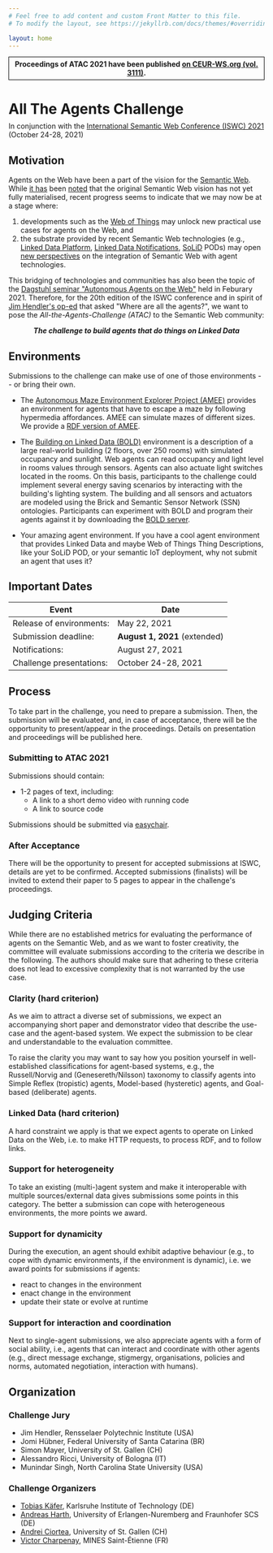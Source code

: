 ```yaml
---
# Feel free to add content and custom Front Matter to this file.
# To modify the layout, see https://jekyllrb.com/docs/themes/#overriding-theme-defaults

layout: home
---
```

<div style="font-weight: bold; border: black 1px solid; padding: 5px; text-align: center;">
Proceedings of ATAC 2021 have been published <a href="http://ceur-ws.org/Vol-3111/">on CEUR-WS.org (vol. 3111)</a>.
</div>

<h1>All The Agents Challenge</h1>

<div style="margin-top: -10px;">
	<p>In conjunction with the <a href="https://iswc2021.semanticweb.org/" target="_blank">International Semantic Web Conference (ISWC) 2021</a> (October 24-28, 2021)</p>
</div>

## Motivation

Agents on the Web have been a part of the vision for the [Semantic Web](https://www.scientificamerican.com/article/the-semantic-web/).
While [it has](https://doi.org/10.1109/MIS.2007.62) been [noted](https://doi.org/10.1109/MIS.2006.62) that the original Semantic Web vision has not yet fully materialised, recent progress seems to indicate that we may now be at a stage where:
1. developments such as the [Web of Things](https://www.w3.org/TR/wot-thing-description/) may unlock new practical use cases for agents on the Web, and 
2. the substrate provided by recent Semantic Web technologies (e.g., [Linked Data Platform](https://www.w3.org/TR/ldp/), [Linked Data Notifications](https://www.w3.org/TR/ldn/), [SoLiD](https://solidproject.org/) PODs) may open [new perspectives](http://dl.acm.org/citation.cfm?id=3331893) on the integration of Semantic Web with agent technologies.

This bridging of technologies and communities has also been the topic of the [Dagstuhl seminar "Autonomous Agents on the Web"](https://www.dagstuhl.de/en/program/calendar/semhp/?semnr=21072) held in Feburary 2021.
Therefore, for the 20th edition of the ISWC conference and in spirit of [Jim Hendler's op-ed](https://doi.org/10.1109/MIS.2007.62) that asked "Where are all the agents?", we want to pose the *All-the-Agents-Challenge (ATAC)* to the Semantic Web community: 

<div style="text-align: center; width:100%;"><em style="font-style:italic; font-weight:bold;">The challenge to build agents that do things on Linked Data</em></div>

## Environments
Submissions to the challenge can make use of one of those environments -- or bring their own.

* The [Autonomous Maze Environment Explorer Project (AMEE)](https://amee-project.github.io/) provides an environment for agents that have to escape a maze by following hypermedia affordances. AMEE can simulate mazes of different sizes. We provide a [RDF version of AMEE](https://github.com/all-agents-challenge/maze-server).
    
* The [Building on Linked Data (BOLD)](https://github.com/bold-benchmark) environment is a description of a large real-world building (2 floors, over 250 rooms) with simulated occupancy and sunlight. Web agents can read occupancy and light level in rooms values through sensors. Agents can also actuate light switches located in the rooms. On this basis, participants to the challenge could implement several energy saving scenarios by interacting with the building's lighting system. The building and all sensors and actuators are modeled using the Brick and Semantic Sensor Network (SSN) ontologies. Participants can experiment with BOLD and program their agents against it by downloading the [BOLD server](https://github.com/bold-benchmark/bold-server/releases/tag/v0.1.0).

* Your amazing agent environment. If you have a cool agent environment that provides Linked Data and maybe Web of Things Thing Descriptions, like your SoLiD POD, or your semantic IoT deployment, why not submit an agent that uses it?

## Important Dates

| Event | Date |
|---|---|
| Release of environments: | May 22, 2021 |
| Submission deadline: | **August 1, 2021** (extended) |
| Notifications: | August 27, 2021 |
| Challenge presentations: | October 24-28, 2021 |

## Process

To take part in the challenge, you need to prepare a submission.
Then, the submission will be evaluated, and, in case of acceptance, there will be the opportunity to present/appear in the proceedings.
Details on presentation and proceedings will be published here.

### Submitting to ATAC 2021

Submissions should contain:
* 1-2 pages of text, including:
  * A link to a short demo video with running code
  * A link to source code

Submissions should be submitted via [easychair](https://easychair.org/conferences/?conf=atac2021).

### After Acceptance

There will be the opportunity to present for accepted submissions at ISWC, details are yet to be confirmed.
Accepted submissions (finalists) will be invited to extend their paper to 5 pages to appear in the challenge's proceedings.

## Judging Criteria

While there are no established metrics for evaluating the performance of agents on the Semantic Web, and as we want to foster creativity, the committee will evaluate submissions according to the criteria we describe in the following. The authors should make sure that adhering to these criteria does not lead to excessive complexity that is not warranted by the use case. 

### Clarity (hard criterion)
As we aim to attract a diverse set of submissions, we expect an accompanying short paper and demonstrator video that describe the use-case and the agent-based system. We expect the submission to be clear and understandable to the evaluation committee.

To raise the clarity you may want to say how you position yourself in well-established classifications for agent-based systems, e.g., the Russell/Norvig and (Genesereth/Nilsson) taxonomy to classify agents into Simple Reflex (tropistic) agents, Model-based (hysteretic) agents, and Goal-based (deliberate) agents.

### Linked Data (hard criterion)

A hard constraint we apply is that we expect agents to operate on Linked Data on the Web, i.e. to make HTTP requests, to process RDF, and to follow links. 

### Support for heterogeneity

To take an existing (multi-)agent system and make it interoperable with multiple sources/external data gives submissions some points in this category. The better a submission can cope with heterogeneous environments, the more points we award.

### Support for dynamicity

During the execution, an agent should exhibit adaptive behaviour (e.g., to cope with dynamic environments, if the environment is dynamic), i.e. we award points for submissions if agents:

* react to changes in the environment
* enact change in the environment
* update their state or evolve at runtime

### Support for interaction and coordination

Next to single-agent submissions, we also appreciate agents with a form of social ability, i.e., agents that can interact and coordinate with other agents (e.g., direct message exchange, stigmergy, organisations, policies and norms, automated negotiation, interaction with humans).

## Organization

### Challenge Jury
* Jim Hendler, Rensselaer Polytechnic Institute (USA)
* Jomi Hübner, Federal University of Santa Catarina (BR)
* Simon Mayer, University of St. Gallen (CH)
* Alessandro Ricci, University of Bologna (IT)
* Munindar Singh, North Carolina State University (USA)

### Challenge Organizers

* [Tobias Käfer](https://www.aifb.kit.edu/web/Tobias_K%C3%A4fer/en), Karlsruhe Institute of Technology (DE)
* [Andreas Harth](http://harth.org/andreas/), University of Erlangen-Nuremberg and Fraunhofer SCS (DE)
* [Andrei Ciortea](http://andreiciortea.ro/), University of St. Gallen (CH)
* [Victor Charpenay](http://www.vcharpenay.link/), MINES Saint-Étienne (FR)
